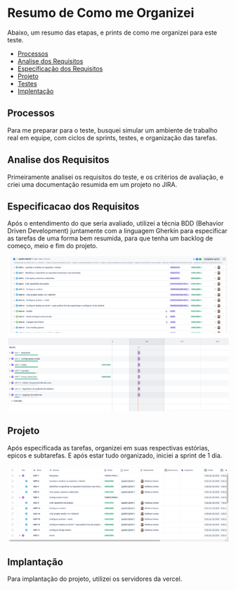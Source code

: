 # Resumo de Como me Organizei

Abaixo, um resumo das etapas, e prints de como me organizei para este teste.

-   [Processos](#processos)
-   [Analise dos Requisitos](#analise-dos-requisitos)
-   [Especificação dos Requisitos](#especificacao-dos-requisitos)
-   [Projeto](#projeto)
-   [Testes](#testes)
-   [Implentação](#implantação)

## Processos

Para me preparar para o teste, busquei simular um ambiente de trabalho real em equipe, com ciclos de sprints, testes, e organização das tarefas.

## Analise dos Requisitos

Primeiramente analisei os requisitos do teste, e os critérios de avaliação, e criei uma documentação resumida em um projeto no JIRA.

## Especificacao dos Requisitos

Após o entendimento do que seria avaliado, utilizei a técnia BDD (Behavior Driven Development) juntamente com a linguagem Gherkin para especificar as tarefas de uma forma bem resumida, para que tenha um backlog de começo, meio e fim do projeto.

![WeMovie Ecommerce](../images/sprint.png 'Sprint')
![WeMovie Ecommerce](../images/epicos.png 'Epicos')

## Projeto

Após especificada as tarefas, organizei em suas respectivas estórias, epicos e subtarefas. E após estar tudo organizado, iniciei a sprint de 1 dia.

![WeMovie Ecommerce](../images/listar-2.png 'Listar')

## Implantação

Para implantação do projeto, utilizei os servidores da vercel.

